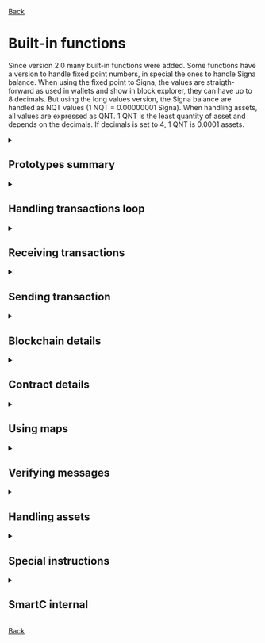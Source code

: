 [Back](./README.md)

# Built-in functions
Since version 2.0 many built-in functions were added.
Some functions have a version to handle fixed point numbers, in special the ones to handle Signa balance.
When using the fixed point to Signa, the values are straigth-forward as used in wallets and show in block explorer, they can have up to 8 decimals.
But using the long values version, the Signa balance are handled as NQT values (1 NQT = 0.00000001 Signa).
When handling assets, all values are expressed as QNT. 1 QNT is the least quantity of asset and depends on the decimals. If decimals is set to 4, 1 QNT is 0.0001 assets.

<details>
<summary>

## Prototypes summary
</summary>

```c
// Handling transactions loop
long getNextTx();
long getNextTxFromBlockheight(long blockheight);

// Receiving transactions
long getBlockheight(long transaction);
long getAmount(long transaction);
fixed getAmountFx(long transaction);
long getSender(long transaction);
long getType(long transaction);
void readMessage(long transaction, long page, long * buffer);
void readShortMessage(long transaction, long * buffer, long length);
void readAssets(long transaction, long * buffer);
long getQuantity(long transaction, long assetId);

// Sending transaction
void sendAmount(long amount, long accountId);
void sendAmountFx(fixed amount, long accountId);
void sendMessage(long * buffer, long accountId);
void sendShortMessage(long * buffer, long length, long accountId);
void sendAmountAndMessage(long amount, long * buffer, long accountId);
void sendAmountAndMessageFx(fixed amount, long * buffer, long accountId);
void sendBalance(long accountId);
void sendQuantity(long quantity, long assetId, long accountId);
void sendQuantityAndAmount(long quantity, long assetId, long amount, long accountId);
void sendQuantityAndAmountFx(long quantity, long assetId, fixed amount, long accountId);

// Blockchain details
long getCurrentBlockheight();
long getWeakRandomNumber();

// Contract details
long getCreator();
long getCreatorOf(long contractId);
long getCodeHashOf(long contractId);
long getActivationOf(long contractId);
fixed getActivationOfFx(long contractId);
long getCurrentBalance();
fixed getCurrentBalanceFx();
long getAssetBalance(long assetId);

// Using maps
void setMapValue(long key1, long key2, long value);
void setMapValueFx(long key1, long key2, fixed value);
long getMapValue(long key1, long key2);
fixed getMapValueFx(long key1, long key2);
long getExtMapValue(long key1, long key2, long contractId);
fixed getExtMapValueFx(long key1, long key2, long contractId);

// Verifying messages
long checkSignature(
    long message2,
    long message3,
    long message4,
    long transaction,
    long page,
    long accountId
);

// Handling assets
long issueAsset(long name1, long name2, long decimals);
void mintAsset(long quantity, long assetId);
void distributeToHolders(
    long holdersAssetMinQuantity,
    long holdersAsset,
    long amountToDistribute,
    long assetToDistribute,
    long quantityToDistribute
);
void distributeToHoldersFx(
    long holdersAssetMinQuantity,
    long holdersAsset,
    fixed amountToDistribute,
    long assetToDistribute,
    long quantityToDistribute
);
long getAssetHoldersCount(long minimumQuantity, long assetId);
long getAssetCirculating(long assetId);

// Special instructions
long mdv(long m1, long m2, long div);
long pow(long base, long expBy1e8);
long powf(long base, fixed exp);

// SmartC internal
void memcopy(void * destination, void * source);
long bcftol(fixed value);
fixed bcltof(long value);
```
</details>
<details>
<summary>

## Handling transactions loop
</summary>

### getNextTx
* Prototype:
`long getNextTx();`
* Description:
Keep track of incoming transactions and returns the next transaction Id.
If there is no new transaction, zero is returned.
A internal variable '_counterTimestamp' is used to store the last transaction received and it is updated by this function.
* Note:
If it is needed to come back to a given transaction later on, it is possible to save the contents of auto counter to another variable minus one. Later just overwrite the auto counter and then call `getNextTx` function. In this way it is possible to loop again thru all messages starting at that giving point. Example:
```c
// Save current loop point
currrentTransaction = getNextTx();
rewindPoint = _counterTimestamp - 1;
// ...

// Restore loop point
_counterTimestamp = rewindPoint;
currrentTransaction = getNextTx();
// currrentTransaction will be the same from save point
// and all messages after that one can be visited again.
```

### getNextTxFromBlockheight
* Prototype:
`long getNextTxFromBlockheight(long blockheight);`
* Description:
Returns the transaction Id of the first transaction received at block 'blockheight' or later.
If there is no transaction, zero is returned.
This function also sets the internal variable '_counterTimestamp' and can be used together `getNextTx`.
</details>
<details>
<summary>

## Receiving transactions
</summary>

### getBlockheight
* Prototype:
`long getBlockheight(long transaction);`
* Description:
Returns the blockheight of 'transaction'.
If transaction is invalid, 4294967295 is returned.

### getAmount, getAmountFx
* Prototype:
`long getAmount(long transaction);`
* Fixed version prototype:
`fixed getAmountFx(long transaction);`
* Description:
Returns the Signa amount from 'transaction'.
The returned value is the original amount sent minus the activation amount from the contract.
If transaction is invalid, -1 is returned (-0.00000001 in fixed).

### getSender
* Prototype:
`long getSender(long transaction);`
* Description:
Returns the sender's Id from 'transaction'.
If transaction is invalid, 0 is returned.

### getType
* Prototype:
`long getType(long transaction);`
* Description:
Returns the type from 'transaction'.
All transactions types can be fetch at http api [getConstants](https://europe.signum.network/api-doc?requestTag=INFO).
If transaction is invalid, -1 is returned.

### readMessage
* Prototype:
`void readMessage(long transaction, long page, long * buffer);`
* Description:
Reads the incoming message from 'transaction' at 'page' and store it at 'buffer'.
Each page has 32 bytes (4 longs), so the buffer size must be at least 4 longs or the function will overflow the buffer.
First page is 0 and there is no indicator of message size. Control the message expecting zeros after the end of message.
If 'page' is lower than zero or greater than 32, buffer is filled with zeros.
If 'transaction' is invalid or there is no message attached, buffer is filled with zeros.

### readShortMessage
* Prototype:
`void readShortMessage(long transaction, long * buffer, long length);`
* Description:
Reads the first 'length' longs from message of 'transaction' and store it at 'buffer'.
This function only reads the message at page zero.
Ensure the 'buffer' is at least 'length' longs long, or the function will overflow the buffer.
If 'transaction' is invalid or there is no message attached, buffer is filled with zeros.
Limits: 0 <= length <= 4.

### readAssets
* Prototype:
`void readAssets(long transaction, long * buffer);`
* Description:
Reads all assets Id (up to 4) of 'transaction' and store them at 'buffer'.
Four values will be read, so the buffer size must be at least 4 longs or the function will overflow the buffer.
If 'transaction' is invalid, or no assets are found, buffer is filled with zeros.
If less than 4 assets are found, the firsts values will have the assetId and the remaining will be zeros.

### getQuantity
* Prototype:
`long getQuantity(long transaction, long assetId);`
* Description:
Returns the quantity (QNT) of 'assetId' transfered in 'transaction'.
If transaction is invalid, -1 is returned.
If transaction valid and there is asset transfers that match 'assetId', zero is returned.
</details>
<details>
<summary>

## Sending transaction
</summary>

### sendAmount, sendAmountFx
* Prototype:
`void sendAmount(long amount, long accountId);`
* Fixed version prototype:
`void sendAmountFx(fixed amount, long accountId);`
* Description:
Enqueues a transaction to send 'amount' of Signa to 'accountId'.
For sending Signa and Messages, only one transaction will be sent each block. The amounts are added.
If 'amount' is greater than contract's current balance, all balance is sent and contract halts execution (no gas).
No empty transactions are sent, they must send at least 1 NQT (or 0.00000001 Signa).

### sendMessage
* Prototype:
`void sendMessage(long * buffer, long accountId);`
* Description:
Enqueues a transaction to send the content of 'buffer' as one message page (32 bytes or 4 longs) to 'accountId'.
Buffer size must be at least 4 longs or the function will overflow reading the buffer.
If the function is used more than once in a block, the messages are concatenated up to 992 bytes (31 pages).
If a 32th page is sent, the first 31 pages are disregarded and the loop restarts.
VERIFY: Transaction is sent with empty message? A empty message is one containing only zeros.

### sendShortMessage
* Prototype:
`void sendShortMessage(long * buffer, long length, long accountId);`
* Description:
Enqueues a transaction to send the content of 'buffer' with 'length' as one message page (32 bytes or 4 longs) to 'accountId'.
If 'length' is equal or lower than 3, remaining longs are filled with zeros.
Total message size restriction is the same as SendMessage.
Limits: 0 <= length <= 4.

### sendAmountAndMessage, sendAmountAndMessageFx
* Prototype:
`void sendAmountAndMessage(long amount, long * buffer, long accountId);`
* Fixed version prototype:
`void sendAmountAndMessageFx(fixed amount, long * buffer, long accountId);`
* Description:
Shorthand for use `sendAmount` and `sendMessage` (optimized code). Same restrictions apply.

### sendBalance
* Prototype:
`void sendBalance(long accountId);`
* Description:
Enqueues a transaction to send all current balance (Signa) to 'accountId'.
Same restrictions from `sendAmount` apply.
Contract will halt execution (no gas).

### sendQuantity
* Prototype:
`void sendQuantity(long quantity, long assetId, long accountId);`
* Description:
Sends a transaction to transfer 'quantity' of 'assetId' to 'accountId'.
If contract balance of 'assetId' is lower than 'quantity', all balance of 'assetId' is sent.
If the same asset is transfered two times at same block, their quantities are added and only one transaction is sent.
Transactions from smart contracts can transfer only one asset. If two different assets are transfered in same block, two transactions will be sent.
No empty transactions are sent, they must transfer at least 1 QNT of some asset.

### sendQuantityandAmount, sendQuantityandAmountFx
* Prototype:
`void sendQuantityandAmount(long quantity, long assetId, long amount, long accountId);`
* Fixed version prototype:
`void sendQuantityandAmountFx(long quantity, long assetId, fixed amount, long accountId);`
* Description:
Sends a transaction to transfer 'quantity' of 'assetId' and 'amount' of Signa to 'accountId'.
This function ensure the asset and Signa are sent in the same transaction and with optimized code.
If 'quantity' is zero no transaction is sent, even if 'amount' is greater than zero.
If contract balance of 'assetId' is lower than 'quantity', all balance of 'assetId' is sent.
If contract balance is lower than 'amount', all Signa balance is sent.
Transactions to transfer assets can not have messages attached.
If the same asset is transfered two times at same block, their quantities are added and only one transaction is sent.
Transactions from smart contracts can transfer only one asset. If two different assets are transfered in same block, two transactions will be sent.
</details>
<details>
<summary>

## Blockchain details
</summary>

### getCurrentBlockheight
* Prototype:
`long getCurrentBlockheight();`
* Description:
Returns the current blockheight when the instruction is executed.

### getWeakRandomNumber
* Prototype:
`long getWeakRandomNumber();`
* Description:
Returns a simple random number based on last block signature.
It is very unlikely someone to tamper this number, but it can be done in theory.
Attention needed for contracts dealing with big amount of coins.
Return value can be negative, and negative number MOD positive number results in negative numbers. Hint: use shift right to get rid of negative values `positiveRnd = getWeakRandomNumber() >> 1;`.
</details>
<details>
<summary>

## Contract details
</summary>

### getCreator
* Prototype:
`long getCreator();`
* Description:
Returns the account Id of the creator from current contract.

### getCreatorOf
* Prototype:
`long getCreatorOf(long contractId);`
* Description:
Returns the account Id of the creator of 'contractId'.
If 'contractId' is not a contract, zero is returned.

### getCodeHashOf
* Prototype:
`long getCodeHashOf(long contractId);`
* Description:
Returns the code hash id of 'contractId'.
If 'contractId' is zero, it is returned the code hash from the contract itself.
If 'contractId' is not a contract, zero is returned.

### getActivationOf, getActivationOfFx
* Prototype:
`long getActivationOf(long contractId);`
* Fixed version prototype:
`fixed getActivationOfFx(long contractId);`
* Description:
Returns the minimum amount of Signa needed activate 'contractId'.
If 'contractId' is zero, it is returned the minimum activation amount from the contract itself.
If 'contractId' is not a contract, zero is returned.

### getCurrentBalance, getCurrentBalanceFx
* Prototype:
`long getCurrentBalance();`
* Fixed version prototype:
`fixed getCurrentBalanceFx();`
* Description:
Returns the contract balance (Signa) at the time the instruction is executed.


### getAssetBalance
* Prototype:
`long getAssetBalance(long assetId);`
* Description:
Returns the contract balance of the given 'assetId' at the time the instruction is executed.
If 'assetId' is zero, the return value is the same as `getCurrentBalance`.
</details>
<details>
<summary>

## Using maps
</summary>

Maps offer 'unlimited' space to store values. Each stored value (64-bit long or fixed) can be found using two keys (64-bit longs) to be read or written.
Any item that was not previously set, has zero value. No deletion is possible, just set to zero if needed.

### setMapValue, setMapValueFx
* Prototype:
`void setMapValue(long key1, long key2, long value);`
* Fixed version prototype:
`void setMapValueFx(long key1, long key2, fixed value);`
* Description:
Sets to 'value' the map at 'currentContract[key1][key2]'.

### getMapValue, getMapValueFx
* Prototype:
`long getMapValue(long key1, long key2);`
* Fixed version prototype:
`fixed getMapValueFx(long key1, long key2);`
* Description:
Returns the value stored at the map 'currentContract[key1][key2]'.

### getExtMapValue, getExtMapValueFx
* Prototype:
`long getExtMapValue(long key1, long key2, long contractId);`
* Fixed version prototype:
`fixed getExtMapValueFx(long key1, long key2, long contractId);`
* Description:
Gets the map stored at external contract 'contractId[key1][key2]'.
If the contract has no map, or 'contractId' is not a contract, zero is returned.
Unlike the contract memory, the map values from other contracts can be retrieved using this function.
</details>
<details>
<summary>

## Verifying messages
</summary>

### checkSignature
* Prototype:
```c
long checkSignature(
    long message2,
    long message3,
    long message4,
    long transaction,
    long page,
    long accountId
);
```
* Description:
Checks if the signature of the given 'accountId' in 'transaction' at 'page' and 'page+1' matches for the given 'message2..4'.
Returns 1 (true) if the signature is valid, 0 otherwise.
</details>
<details>
<summary>

## Handling assets
</summary>

### issueAsset
* Prototype:
`long issueAsset(long name1, long name2, long decimals);`
* Description:
Issue a new asset and returns its Id.
Asset name must have between 3 and 10 chars. Only uppercase letters, lowercase letters, and numbers are allowed.
The first 8 chars are specified in 'name1' and the remaining in 'name2'.
Set 'name2' to 0 or "" if the name has 8 or less chars.
The decimal limits are 0 to 8 decimals.
It costs 150 Signa to issue an asset. The contract execution will be halted at this instruction until the balance is reached.

### mintAsset
* Prototype:
`void mintAsset(long quantity, long assetId);`
* Description:
Mint the 'quantity' of 'assetId'.
The asset must be issued by the contract.
No negative quantity allowed, send them send to accountId 0 to burn.
Minted quantity is available right after the instruction.

### distributeToHolders, distributeToHoldersFx
* Prototype:
```c
void distributeToHolders(
    long holdersAssetMinQuantity,
    long holdersAsset,
    long amountToDistribute,
    long assetToDistribute,
    long quantityToDistribute
);
```
* Fixed version prototype:
```c
void distributeToHoldersFx(
    long holdersAssetMinQuantity,
    long holdersAsset,
    fixed amountToDistribute,
    long assetToDistribute,
    long quantityToDistribute
);
```
* Description:
Distribute the Signa 'amountToDistribute' and 'quantityToDistribute' of 'assetToDistribute' to accounts that hold at least 'holdersAssetMinQuantity' of 'holdersAsset'.
If 'amountToDistribute' and 'quantityToDistribute' are zero, no distribution is done.
Both 'amountToDistribute' and 'quantityToDistribute' can be distributed in same transaction.
Only the free balance is taken in account, this means, if there is quantity in sell orders, they will not be considered.
If current block already has the maximum indirect transactions, no distribution is done.
If no holders have more than the minimum quantity, no distribution is done.
Configured treasury accounts will not join dividends distributed.
The 'assetToDistribute' can be the same as 'holdersAsset' and, in this case, the contract will join the distribution (verify).


### getAssetHoldersCount
* Prototype:
`long getAssetHoldersCount(long minimumQuantity, long assetId);`
* Description:
Returns the number of holders that have at least 'minimumQuantity' of 'assetId'.
Only the free balance is taken in account, this means, if there is quantity in sell orders, they will not be considered.

### getAssetCirculating
* Prototype:
`long getAssetCirculating(long assetId);`
* Description:
Returns the quantity of 'assetId' currently in circulation.
* Note that some quantities are not considered:
  1) In treasury accounts;
  2) In sell orders;
  3) In accountId zero (burn address).
</details>
<details>
<summary>

## Special instructions
</summary>

### mdv
* Prototype:
`long mdv(long m1, long m2, long div);`
* Description:
Computes the value of `m1` multiplied by `m2` with 128-bit precision (no overflow) and then divides this result by `div`.
The calculation is returned as value.
* Notes:
  1) This instruction will be used in optimizations, even if not explicit declared. Use this form to ensure the instruction, or check generated assembly code if in doubt.

### pow
* Prototype:
`long pow(long base, long expBy1e8);`
* Description:
Computes the value of `base` to the power of `expBy1e8`, where expBy1e8 is used as fixed point representation with 8 decimals (like the values in Signa). The result is returned as long value, decimals are truncated.
* Examples:
  * sqrt(49) = 7 :: `val = pow(49, 5000_0000);`
  * 5 * 5 * 5 * 5 = 5^4 = 625 :: `val = pow(5, 4_0000_0000);`
  * sqrt(48) = 6 :: `val = pow(48, 5000_0000);`
* Notes
  1) pow will return zero if the result is matematically undefined;
  2) pow will return zero if base is negative;
  3) pow will return zero if result is greater than 9223372036854775807 (max positive long).

### powf
* Prototype:
`long powf(long base, fixed exp);`
* Description:
Same as `pow` but using fixed point number for the exponent.
* Examples:
  * sqrt(49) = 7 :: `val = powf(49, 0.5);`
  * 5 * 5 * 5 * 5 = 5^4 = 625 :: `val = pow(5, 4.0);`
  * sqrt(48) = 6 :: `val = pow(48, .5);`
* Notes
  1) pow will return zero if the result is matematically undefined;
  2) pow will return zero if base is negative;
  3) pow will return zero if result is greater than 9223372036854775807 (max positive long).
</details>
<details>
<summary>

## SmartC internal
</summary>

### memcopy
* Prototype:
`void memcopy(void * destination, void * source);`
* Description:
Copies the binary value from source to destination. Handyful to copy variables content without type casting modifying them.
* Example:
  * `fixed f; long l; memcopy(&f, &l);` This will copy the binary data from variable `l` to `f` without transformations. If l is 50, then f will be 0.00000050.

### bcftol - binary casting fixed to long
* Prototype:
`long bcftol(fixed value);`
* Description:
Creates a binary casting (do not change values in memory) from a fixed value to long. Useful to change arguments types for API functions. Example: `Set_A1_A2(longValue, bcftol(fixedValue))`
* Examples:
  * `long val; val = bcftol(0.5);` Output: val with have content 5000_0000.

### bcltof - binary casting long to fixed
* Prototype:
`fixed bcltof(long value);`
* Description:
Creates a binary casting (do not change values in memory) from a long value to fixed.
* Examples:
  * `fixed val; val = bcltof(5000_0000);` Output: val will have content 0.5.
</details>

[Back](./README.md)
